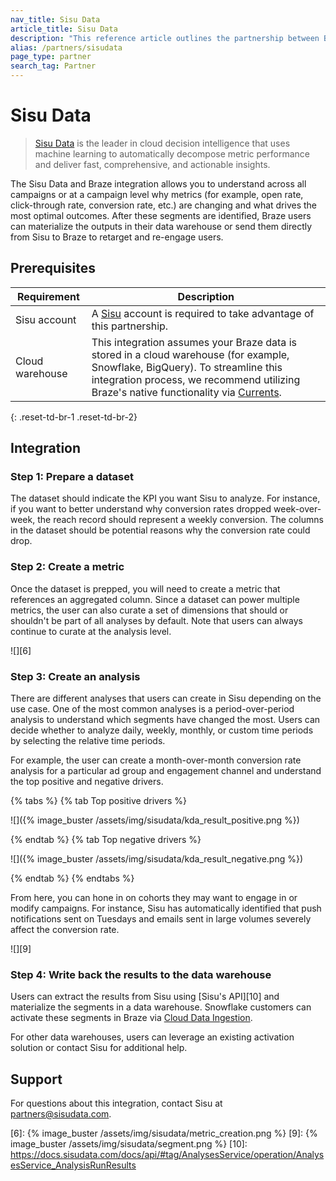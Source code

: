 ```yaml
---
nav_title: Sisu Data
article_title: Sisu Data
description: "This reference article outlines the partnership between Braze and Sisu Data, a  leader in cloud decision intelligence, that allow you to understand across all campaigns or at a campaign level why metrics are changing and what drives the most optimal outcomes."
alias: /partners/sisudata
page_type: partner
search_tag: Partner
---
```


# Sisu Data

> [Sisu Data][2] is the leader in cloud decision intelligence that uses machine learning to automatically decompose metric performance and deliver fast, comprehensive, and actionable insights.

The Sisu Data and Braze integration allows you to understand across all campaigns or at a campaign level why metrics (for example, open rate, click-through rate, conversion rate, etc.) are changing and what drives the most optimal outcomes. After these segments are identified, Braze users can materialize the outputs in their data warehouse or send them directly from Sisu to Braze to retarget and re-engage users.

## Prerequisites

| Requirement | Description |
| ----------- | ----------- |
| Sisu account | A [Sisu][3] account is required to take advantage of this partnership. |
| Cloud warehouse | This integration assumes your Braze data is stored in a cloud warehouse (for example, Snowflake, BigQuery). To streamline this integration process, we recommend utilizing Braze's native functionality via [Currents][4]. |
{: .reset-td-br-1 .reset-td-br-2}

## Integration

### Step 1: Prepare a dataset

The dataset should indicate the KPI you want Sisu to analyze. For instance, if you want to better understand why conversion rates dropped week-over-week, the reach record should represent a weekly conversion. The columns in the dataset should be potential reasons why the conversion rate could drop.

### Step 2: Create a metric  

Once the dataset is prepped, you will need to create a metric that references an aggregated column. Since a dataset can power multiple metrics, the user can also curate a set of dimensions that should or shouldn't be part of all analyses by default. Note that users can always continue to curate at the analysis level.

![][6]

### Step 3: Create an analysis  

There are different analyses that users can create in Sisu depending on the use case. One of the most common analyses is a period-over-period analysis to understand which segments have changed the most. Users can decide whether to analyze daily, weekly, monthly, or custom time periods by selecting the relative time periods.

For example, the user can create a month-over-month conversion rate analysis for a particular ad group and engagement channel and understand the top positive and negative drivers.

{% tabs %}
{% tab Top positive drivers %}

![]({% image_buster /assets/img/sisudata/kda_result_positive.png %})

{% endtab %}
{% tab Top negative drivers %}

![]({% image_buster /assets/img/sisudata/kda_result_negative.png %})

{% endtab %}
{% endtabs %}

From here, you can hone in on cohorts they may want to engage in or modify campaigns. For instance, Sisu has automatically identified that push notifications sent on Tuesdays and emails sent in large volumes severely affect the conversion rate.

![][9]

### Step 4: Write back the results to the data warehouse

Users can extract the results from Sisu using [Sisu's API][10] and materialize the segments in a data warehouse. Snowflake customers can activate these segments in Braze via [Cloud Data Ingestion][5].

For other data warehouses, users can leverage an existing activation solution or contact Sisu for additional help.

## Support

For questions about this integration, contact Sisu at partners@sisudata.com.

[1]: {{site.baseurl}}/developer_guide/rest_api/basics/#endpoints
[2]: https://sisudata.com/
[3]: https://sisudata.com/
[4]: {{site.baseurl}}/user_guide/data_and_analytics/braze_currents/setting_up_currents/
[5]: {{site.baseurl}}/user_guide/data_and_analytics/user_data_collection/cloud_ingestion/overview/
[6]: {% image_buster /assets/img/sisudata/metric_creation.png %}
[9]: {% image_buster /assets/img/sisudata/segment.png %}
[10]: https://docs.sisudata.com/docs/api/#tag/AnalysesService/operation/AnalysesService_AnalysisRunResults
